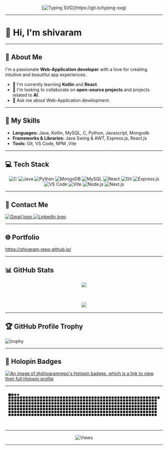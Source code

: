 <div align="center">
  
[![Typing SVG](https://readme-typing-svg.demolab.com?font=Fira+code&weight=600&size=25&duration=4000&pause=1000&color=0BD7F7&center=true&vCenter=true&width=600&lines=Hello%2C+I'm+Shivaram.+;You+have+arrived+at+the+right+place.)](https://git.io/typing-svg)

</div>

---

# 👋 Hi, I'm shivaram 

---

## 💫 About Me

I'm a passionate **Web-Application developer** with a love for creating intuitive and beautiful app experiences.

* 🌱 I'm currently learning **Kotlin** and **React**.
* 👯 I'm looking to collaborate on **open-source projects** and projects related to **AI**.
* 💬 Ask me about Web-Application development.

---
## 🚀 My Skills

* **Languages:** Java, Kotlin, MySQL, C, Python, Javascript, Mongodb
* **Frameworks & Libraries:** Java Swing & AWT, Express.js, React.js
* **Tools:** Git, VS Code, NPM ,Vite

---
## 💻 Tech Stack
<div align="center">
  
![C](https://img.shields.io/badge/c-%2300599C.svg?style=flat-square&logo=c&logoColor=white) 
![Java](https://img.shields.io/badge/java-%23ED8B00.svg?style=flat-square&logo=openjdk&logoColor=white) 
![Python](https://img.shields.io/badge/python-3670A0?style=flat-square&logo=python&logoColor=ffdd54) 
![MongoDB](https://img.shields.io/badge/MongoDB-%234ea94b.svg?style=flat-square&logo=mongodb&logoColor=white)
![MySQL](https://img.shields.io/badge/mysql-4479A1.svg?style=flat-square&logo=mysql&logoColor=white) 
![React](https://img.shields.io/badge/react-%2320232a.svg?style=flat-square&logo=react&logoColor=%2361DAFB)
![Git](https://img.shields.io/badge/git-%23F05033.svg?style=flat-square&logo=git&logoColor=white)
![Express.js](https://img.shields.io/badge/express.js-%23404D59.svg?style=flat-square&logo=express&logoColor=%2361DAFB)
![VS Code](https://img.shields.io/badge/VS%20Code-007ACC?style=flat-square&logo=visual-studio-code&logoColor=white)
![Vite](https://img.shields.io/badge/vite-%23646CFF.svg?style=flat-square&logo=vite&logoColor=white)
![Node.js](https://img.shields.io/badge/node.js-%2343853D.svg?style=flat-square&logo=node.js&logoColor=white) 
![Next.js](https://img.shields.io/badge/Next.js-000000?style=flat-square&logo=next.js&logoColor=white)

</div>

---
## 📧 Contact Me
<a href="mailto:shivaramshiva370@gmail.com" target="_blank">
  <img src="https://skillicons.dev/icons?i=gmail" width="47" height="35" alt="Gmail logo" />
</a>
<a href="https://www.linkedin.com/in/shivaram-t-s" target="_blank">
  <img src="https://skillicons.dev/icons?i=linkedin" width="47" height="35" alt="LinkedIn logo" />
</a>

---
## 🌐 Portfolio
https://shivaram-repo.github.io/

---
## 📊 GitHub Stats
<div align="center">
  
![](https://nirzak-streak-stats.vercel.app/?user=shivaram-repo&theme=rose_pine&hide_border=false)

<br>

![](https://github-readme-stats.vercel.app/api/top-langs/?username=shivaram-repo&theme=rose_pine&hide_border=false&include_all_commits=true&count_private=true&layout=compact)

</div>

---

## 🏆 GitHub Profile Trophy

![trophy](https://github-profile-trophy.vercel.app/?username=shivaram-repo&column=10&theme=matrix)

---

## 🥇 Holopin Badges

[![An image of @shivaramrepo's Holopin badges, which is a link to view their full Holopin profile](https://holopin.me/shivaramrepo)](https://holopin.io/@shivaramrepo)

---

<picture>
  <source media="(prefers-color-scheme: dark)" srcset="https://raw.githubusercontent.com/shivaram-repo/shivaram-repo/output/github-snake-dark.svg" />
  <source media="(prefers-color-scheme: light)" srcset="https://raw.githubusercontent.com/shivaram-repo/shivaram-repo/output/github-snake.svg" />
  <img alt="github-snake" src="https://raw.githubusercontent.com/shivaram-repo/shivaram-repo/output/github-snake.svg" />
</picture>

---
<div align="center">
  
![Views](https://api.visitorbadge.io/api/visitors?path=https%3A%2F%2Fgithub.com%2Fshivaram-repo&countColor=%23263759)
</div>

---
